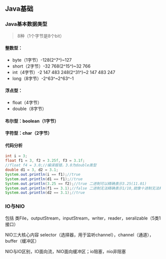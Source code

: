 ## Java基础

### Java基本数据类型

> 8种（1个字节是8个bit） 

#### 整数型：

- byte（1字节）-128(2^7^)~127
- short（2字节）-32 768(2^15^)~32 766
- int（4字节）-2 147 483 248(2^31^)~2 147 483 247
- long（8字节）-2^63^~2^63^-1

#### 浮点型：

- float（4字节）
- double（8字节）

#### 布尔型：boolean（1字节）

#### 字符型：char（2字节）

#### 代码分析

```java
int i = 3;
float f1 = 3, f2 = 3.25f, f3 = 3.1f;
//float f4 = 3.0;//编译报错，3.0为double类型
double d1 = 3, d2 = 3.1;
System.out.println(i == f1);//true
System.out.println(d1 == f1);//true
System.out.println(3.25 == f2);//true 二进制可以精确表示3.25(11.01)
System.out.println(f1 == 3.1);//false 二进制无法精确表示1/10,就像十进制无法精确表示1/3
System.out.println(d2 == 3.1);//true
```

### IO与NIO

包括 类File，outputStream，inputStream，writer，reader，seralizable（5类1接口）

NIO三大核心内容 selector（选择器，用于监听channel），channel（通道），buffer（缓冲区）

NIO与IO区别，IO面向流，NIO面向缓冲区；io阻塞，nio非阻塞

